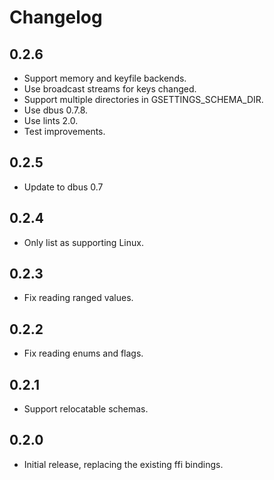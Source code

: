 # Changelog

## 0.2.6

* Support memory and keyfile backends.
* Use broadcast streams for keys changed.
* Support multiple directories in GSETTINGS_SCHEMA_DIR.
* Use dbus 0.7.8.
* Use lints 2.0.
* Test improvements.

## 0.2.5

* Update to dbus 0.7

## 0.2.4

* Only list as supporting Linux.

## 0.2.3

* Fix reading ranged values.

## 0.2.2

* Fix reading enums and flags.

## 0.2.1

* Support relocatable schemas.

## 0.2.0

* Initial release, replacing the existing ffi bindings.

